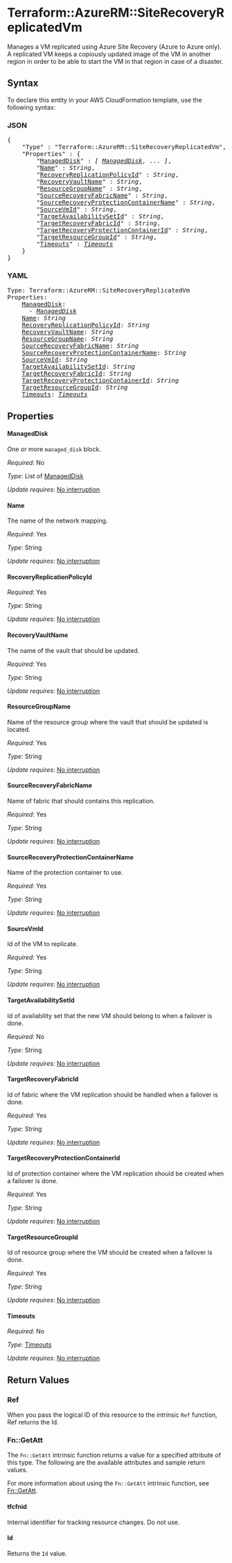 # Terraform::AzureRM::SiteRecoveryReplicatedVm

Manages a VM replicated using Azure Site Recovery (Azure to Azure only). A replicated VM keeps a copiously updated image of the VM in another region in order to be able to start the VM in that region in case of a disaster.

## Syntax

To declare this entity in your AWS CloudFormation template, use the following syntax:

### JSON

<pre>
{
    "Type" : "Terraform::AzureRM::SiteRecoveryReplicatedVm",
    "Properties" : {
        "<a href="#manageddisk" title="ManagedDisk">ManagedDisk</a>" : <i>[ <a href="manageddisk.md">ManagedDisk</a>, ... ]</i>,
        "<a href="#name" title="Name">Name</a>" : <i>String</i>,
        "<a href="#recoveryreplicationpolicyid" title="RecoveryReplicationPolicyId">RecoveryReplicationPolicyId</a>" : <i>String</i>,
        "<a href="#recoveryvaultname" title="RecoveryVaultName">RecoveryVaultName</a>" : <i>String</i>,
        "<a href="#resourcegroupname" title="ResourceGroupName">ResourceGroupName</a>" : <i>String</i>,
        "<a href="#sourcerecoveryfabricname" title="SourceRecoveryFabricName">SourceRecoveryFabricName</a>" : <i>String</i>,
        "<a href="#sourcerecoveryprotectioncontainername" title="SourceRecoveryProtectionContainerName">SourceRecoveryProtectionContainerName</a>" : <i>String</i>,
        "<a href="#sourcevmid" title="SourceVmId">SourceVmId</a>" : <i>String</i>,
        "<a href="#targetavailabilitysetid" title="TargetAvailabilitySetId">TargetAvailabilitySetId</a>" : <i>String</i>,
        "<a href="#targetrecoveryfabricid" title="TargetRecoveryFabricId">TargetRecoveryFabricId</a>" : <i>String</i>,
        "<a href="#targetrecoveryprotectioncontainerid" title="TargetRecoveryProtectionContainerId">TargetRecoveryProtectionContainerId</a>" : <i>String</i>,
        "<a href="#targetresourcegroupid" title="TargetResourceGroupId">TargetResourceGroupId</a>" : <i>String</i>,
        "<a href="#timeouts" title="Timeouts">Timeouts</a>" : <i><a href="timeouts.md">Timeouts</a></i>
    }
}
</pre>

### YAML

<pre>
Type: Terraform::AzureRM::SiteRecoveryReplicatedVm
Properties:
    <a href="#manageddisk" title="ManagedDisk">ManagedDisk</a>: <i>
      - <a href="manageddisk.md">ManagedDisk</a></i>
    <a href="#name" title="Name">Name</a>: <i>String</i>
    <a href="#recoveryreplicationpolicyid" title="RecoveryReplicationPolicyId">RecoveryReplicationPolicyId</a>: <i>String</i>
    <a href="#recoveryvaultname" title="RecoveryVaultName">RecoveryVaultName</a>: <i>String</i>
    <a href="#resourcegroupname" title="ResourceGroupName">ResourceGroupName</a>: <i>String</i>
    <a href="#sourcerecoveryfabricname" title="SourceRecoveryFabricName">SourceRecoveryFabricName</a>: <i>String</i>
    <a href="#sourcerecoveryprotectioncontainername" title="SourceRecoveryProtectionContainerName">SourceRecoveryProtectionContainerName</a>: <i>String</i>
    <a href="#sourcevmid" title="SourceVmId">SourceVmId</a>: <i>String</i>
    <a href="#targetavailabilitysetid" title="TargetAvailabilitySetId">TargetAvailabilitySetId</a>: <i>String</i>
    <a href="#targetrecoveryfabricid" title="TargetRecoveryFabricId">TargetRecoveryFabricId</a>: <i>String</i>
    <a href="#targetrecoveryprotectioncontainerid" title="TargetRecoveryProtectionContainerId">TargetRecoveryProtectionContainerId</a>: <i>String</i>
    <a href="#targetresourcegroupid" title="TargetResourceGroupId">TargetResourceGroupId</a>: <i>String</i>
    <a href="#timeouts" title="Timeouts">Timeouts</a>: <i><a href="timeouts.md">Timeouts</a></i>
</pre>

## Properties

#### ManagedDisk

One or more `managed_disk` block.

_Required_: No

_Type_: List of <a href="manageddisk.md">ManagedDisk</a>

_Update requires_: [No interruption](https://docs.aws.amazon.com/AWSCloudFormation/latest/UserGuide/using-cfn-updating-stacks-update-behaviors.html#update-no-interrupt)

#### Name

The name of the network mapping.

_Required_: Yes

_Type_: String

_Update requires_: [No interruption](https://docs.aws.amazon.com/AWSCloudFormation/latest/UserGuide/using-cfn-updating-stacks-update-behaviors.html#update-no-interrupt)

#### RecoveryReplicationPolicyId

_Required_: Yes

_Type_: String

_Update requires_: [No interruption](https://docs.aws.amazon.com/AWSCloudFormation/latest/UserGuide/using-cfn-updating-stacks-update-behaviors.html#update-no-interrupt)

#### RecoveryVaultName

The name of the vault that should be updated.

_Required_: Yes

_Type_: String

_Update requires_: [No interruption](https://docs.aws.amazon.com/AWSCloudFormation/latest/UserGuide/using-cfn-updating-stacks-update-behaviors.html#update-no-interrupt)

#### ResourceGroupName

Name of the resource group where the vault that should be updated is located.

_Required_: Yes

_Type_: String

_Update requires_: [No interruption](https://docs.aws.amazon.com/AWSCloudFormation/latest/UserGuide/using-cfn-updating-stacks-update-behaviors.html#update-no-interrupt)

#### SourceRecoveryFabricName

Name of fabric that should contains this replication.

_Required_: Yes

_Type_: String

_Update requires_: [No interruption](https://docs.aws.amazon.com/AWSCloudFormation/latest/UserGuide/using-cfn-updating-stacks-update-behaviors.html#update-no-interrupt)

#### SourceRecoveryProtectionContainerName

Name of the protection container to use.

_Required_: Yes

_Type_: String

_Update requires_: [No interruption](https://docs.aws.amazon.com/AWSCloudFormation/latest/UserGuide/using-cfn-updating-stacks-update-behaviors.html#update-no-interrupt)

#### SourceVmId

Id of the VM to replicate.

_Required_: Yes

_Type_: String

_Update requires_: [No interruption](https://docs.aws.amazon.com/AWSCloudFormation/latest/UserGuide/using-cfn-updating-stacks-update-behaviors.html#update-no-interrupt)

#### TargetAvailabilitySetId

Id of availability set that the new VM should belong to when a failover is done.

_Required_: No

_Type_: String

_Update requires_: [No interruption](https://docs.aws.amazon.com/AWSCloudFormation/latest/UserGuide/using-cfn-updating-stacks-update-behaviors.html#update-no-interrupt)

#### TargetRecoveryFabricId

Id of fabric where the VM replication should be handled when a failover is done.

_Required_: Yes

_Type_: String

_Update requires_: [No interruption](https://docs.aws.amazon.com/AWSCloudFormation/latest/UserGuide/using-cfn-updating-stacks-update-behaviors.html#update-no-interrupt)

#### TargetRecoveryProtectionContainerId

Id of protection container where the VM replication should be created when a failover is done.

_Required_: Yes

_Type_: String

_Update requires_: [No interruption](https://docs.aws.amazon.com/AWSCloudFormation/latest/UserGuide/using-cfn-updating-stacks-update-behaviors.html#update-no-interrupt)

#### TargetResourceGroupId

Id of resource group where the VM should be created when a failover is done.

_Required_: Yes

_Type_: String

_Update requires_: [No interruption](https://docs.aws.amazon.com/AWSCloudFormation/latest/UserGuide/using-cfn-updating-stacks-update-behaviors.html#update-no-interrupt)

#### Timeouts

_Required_: No

_Type_: <a href="timeouts.md">Timeouts</a>

_Update requires_: [No interruption](https://docs.aws.amazon.com/AWSCloudFormation/latest/UserGuide/using-cfn-updating-stacks-update-behaviors.html#update-no-interrupt)

## Return Values

### Ref

When you pass the logical ID of this resource to the intrinsic `Ref` function, Ref returns the Id.

### Fn::GetAtt

The `Fn::GetAtt` intrinsic function returns a value for a specified attribute of this type. The following are the available attributes and sample return values.

For more information about using the `Fn::GetAtt` intrinsic function, see [Fn::GetAtt](https://docs.aws.amazon.com/AWSCloudFormation/latest/UserGuide/intrinsic-function-reference-getatt.html).

#### tfcfnid

Internal identifier for tracking resource changes. Do not use.

#### Id

Returns the <code>Id</code> value.

